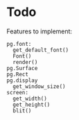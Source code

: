 # Todo

Features to implement:

```
pg.font:
  get_default_font()
  Font()
  render()
pg.Surface
pg.Rect
pg.display
  get_window_size()
screen:
  get_width()
  get_height()
  blit()
```
